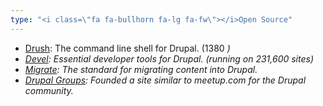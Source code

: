 ```yaml
---
type: "<i class=\"fa fa-bullhorn fa-lg fa-fw\"></i>Open Source"
---
```


* <a href="http://github.com/drush-ops/drush/" target="_blank">Drush</a>: The command line shell for Drupal. (1380 <i class="fa fa-star fa-sm fa-fw" alt="stars">)
* <a href="http://drupal.org/project/drupal" target="_blank">Devel</a>: Essential developer tools for Drupal. (running on 231,600 sites)
* [Migrate](http://drupal.org/project/migrate): The standard for migrating content into Drupal.
* <a href="http://groups.drupal.org" target="_blank">Drupal Groups</a>: Founded a site similar to meetup.com for the Drupal community.
